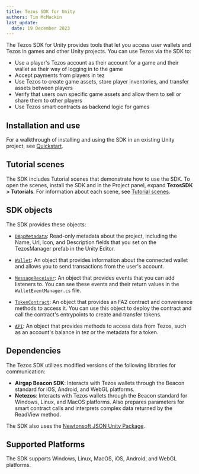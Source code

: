 ```yaml
---
title: Tezos SDK for Unity
authors: Tim McMackin
last_update:
  date: 19 December 2023
---
```


The Tezos SDK for Unity provides tools that let you access user wallets and Tezos in games and other Unity projects.
You can use Tezos via the SDK to:

- Use a player's Tezos account as their account for a game and their wallet as their way of logging in to the game
- Accept payments from players in tez
- Use Tezos to create game assets, store player inventories, and transfer assets between players
- Verify that users own specific game assets and allow them to sell or share them to other players
- Use Tezos smart contracts as backend logic for games

## Installation and use

For a walkthrough of installing and using the SDK in an existing Unity project, see [Quickstart](./unity/quickstart).

## Tutorial scenes

The SDK includes Tutorial scenes that demonstrate how to use the SDK.
To open the scenes, install the SDK and in the Project panel, expand **TezosSDK > Tutorials**.
For information about each scene, see [Tutorial scenes](./unity/scenes).

## SDK objects

The SDK provides these objects:

- [`DAppMetadata`](./unity/reference/DAppMetadata): Read-only metadata about the project, including the Name, Url, Icon, and Description fields that you set on the TezosManager prefab in the Unity Editor.

- [`Wallet`](./unity/reference/Wallet): An object that provides information about the connected wallet and allows you to send transactions from the user's account.

- [`MessageReceiver`](./unity/reference/MessageReceiver): An object that provides events that you can add listeners to.
You can see these events and their return values in the `WalletEventManager.cs` file.

- [`TokenContract`](./unity/reference/TokenContract): An object that provides an FA2 contract and convenience methods to access it.
You can use this object to deploy the contract and call the contract's entrypoints to create and transfer tokens.

- [`API`](./unity/reference/API): An object that provides methods to access data from Tezos, such as an account's balance in tez or the metadata for a token.

## Dependencies

The Tezos SDK utilizes modified versions of the following libraries for communication:

- **Airgap Beacon SDK**: Interacts with Tezos wallets through the Beacon standard for iOS, Android, and WebGL platforms.
- **Netezos**: Interacts with Tezos wallets through the Beacon standard for Windows, Linux, and MacOS platforms. Also prepares parameters for smart contract calls and interprets complex data returned by the ReadView method.

The SDK also uses the [Newtonsoft JSON Unity Package](https://docs.unity3d.com/Packages/com.unity.nuget.newtonsoft-json@3.2/manual/index.html).

## Supported Platforms

The SDK supports Windows, Linux, MacOS, iOS, Android, and WebGL platforms.

